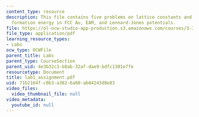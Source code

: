 ```yaml
---
content_type: resource
description: This file contains five problems on lattice constants and energies, vacancy
  formation energy in FCC Au, EAM, and Lennard-Jones potentials.
file: https://ol-ocw-studio-app-production.s3.amazonaws.com/courses/3-320-atomistic-computer-modeling-of-materials-sma-5107-spring-2005/71b2164fc0b3a3826a60ab84243d8e83_lab1_assignment.pdf
file_type: application/pdf
learning_resource_types:
- Labs
ocw_type: OCWFile
parent_title: Labs
parent_type: CourseSection
parent_uid: 4e3b32c3-b8ab-32af-dae9-bdfc1301e7fe
resourcetype: Document
title: lab1_assignment.pdf
uid: 71b2164f-c0b3-a382-6a60-ab84243d8e83
video_files:
  video_thumbnail_file: null
video_metadata:
  youtube_id: null
---
```

